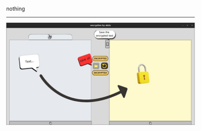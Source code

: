 nothing
***
![image](https://github.com/aarab-abderrahmane/python/blob/main/my-projects/images/encryptionapplication.jpg)
